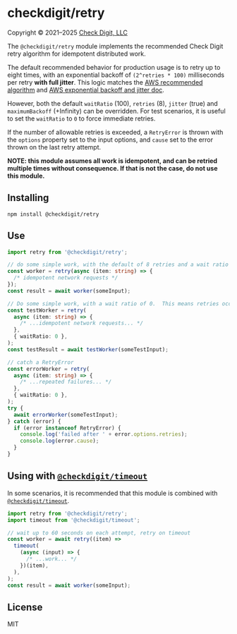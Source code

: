 # checkdigit/retry

Copyright © 2021–2025 [Check Digit, LLC](https://checkdigit.com)

The `@checkdigit/retry` module implements the recommended Check Digit retry algorithm for idempotent distributed work.

The default recommended behavior for production usage is to retry up to eight times, with an exponential backoff
of `(2^retries * 100)` milliseconds per retry **with full jitter**.
This logic matches the
[AWS recommended algorithm](https://docs.aws.amazon.com/general/latest/gr/api-retries.html) and
[AWS exponential backoff and jitter doc](https://aws.amazon.com/blogs/architecture/exponential-backoff-and-jitter/).

However, both the default `waitRatio` (100), `retries` (8),
`jitter` (true) and `maximumBackoff` (+Infinity) can be overridden.
For test scenarios, it is useful to set the `waitRatio` to `0` to force immediate retries.

If the number of allowable retries is exceeded,
a `RetryError` is thrown with the `options` property set to the input options,
and `cause` set to the error thrown on the last retry attempt.

**NOTE: this module assumes all work is idempotent, and can be retried multiple times without consequence. If that is
not the case, do not use this module.**

## Installing

```shell
npm install @checkdigit/retry
```

## Use

```ts
import retry from '@checkdigit/retry';

// do some simple work, with the default of 8 retries and a wait ratio of 100.
const worker = retry(async (item: string) => {
  /* idempotent network requests */
});
const result = await worker(someInput);

// Do some simple work, with a wait ratio of 0.  This means retries occur immediately, useful for test scenarios.
const testWorker = retry(
  async (item: string) => {
    /* ...idempotent network requests... */
  },
  { waitRatio: 0 },
);
const testResult = await testWorker(someTestInput);

// catch a RetryError
const errorWorker = retry(
  async (item: string) => {
    /* ...repeated failures... */
  },
  { waitRatio: 0 },
);
try {
  await errorWorker(someTestInput);
} catch (error) {
  if (error instanceof RetryError) {
    console.log('failed after ' + error.options.retries);
    console.log(error.cause);
  }
}
```

## Using with [`@checkdigit/timeout`](https://github.com/checkdigit/timeout)

In some scenarios, it is recommended that this module is combined with
[`@checkdigit/timeout`](https://github.com/checkdigit/timeout).

```ts
import retry from '@checkdigit/retry';
import timeout from '@checkdigit/timeout';

// wait up to 60 seconds on each attempt, retry on timeout
const worker = await retry((item) =>
  timeout(
    (async (input) => {
      /* ...work... */
    })(item),
  ),
);
const result = await worker(someInput);
```

## License

MIT

